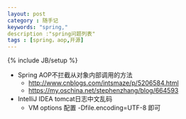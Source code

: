 ```yaml
---
layout: post
category : 随手记
keywords: "spring,"
description :"spring问题列表"
tags : [spring，aop,开源]
---
```




<!--break-->

{% include JB/setup %}

- Spring AOP不拦截从对象内部调用的方法
    - http://www.cnblogs.com/intsmaze/p/5206584.html
    - https://my.oschina.net/stephenzhang/blog/664593
- IntelliJ IDEA tomcat日志中文乱码
    - VM options 配置 -Dfile.encoding=UTF-8 即可
